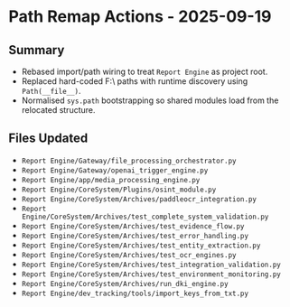 ﻿# Path Remap Actions - 2025-09-19

## Summary
- Rebased import/path wiring to treat `Report Engine` as project root.
- Replaced hard-coded F:\\ paths with runtime discovery using `Path(__file__)`.
- Normalised `sys.path` bootstrapping so shared modules load from the relocated structure.

## Files Updated
- `Report Engine/Gateway/file_processing_orchestrator.py`
- `Report Engine/Gateway/openai_trigger_engine.py`
- `Report Engine/app/media_processing_engine.py`
- `Report Engine/CoreSystem/Plugins/osint_module.py`
- `Report Engine/CoreSystem/Archives/paddleocr_integration.py`
- `Report Engine/CoreSystem/Archives/test_complete_system_validation.py`
- `Report Engine/CoreSystem/Archives/test_evidence_flow.py`
- `Report Engine/CoreSystem/Archives/test_error_handling.py`
- `Report Engine/CoreSystem/Archives/test_entity_extraction.py`
- `Report Engine/CoreSystem/Archives/test_ocr_engines.py`
- `Report Engine/CoreSystem/Archives/test_integration_validation.py`
- `Report Engine/CoreSystem/Archives/test_environment_monitoring.py`
- `Report Engine/CoreSystem/Archives/run_dki_engine.py`
- `Report Engine/dev_tracking/tools/import_keys_from_txt.py`
